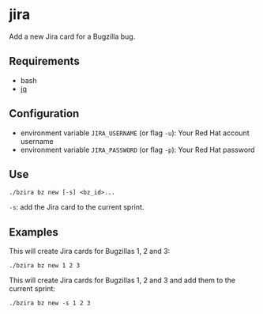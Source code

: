 # jira
Add a new Jira card for a Bugzilla bug.

## Requirements
* bash
* [jq](https://stedolan.github.io/jq/)


## Configuration
* environment variable `JIRA_USERNAME` (or flag `-u`): Your Red Hat account username
* environment variable `JIRA_PASSWORD` (or flag `-p`): Your Red Hat password


## Use
```
./bzira bz new [-s] <bz_id>...
```

`-s`: add the Jira card to the current sprint.

## Examples
This will create Jira cards for Bugzillas 1, 2 and 3:

```
./bzira bz new 1 2 3
```

This will create Jira cards for Bugzillas 1, 2 and 3 and add them to the current sprint:

```
./bzira bz new -s 1 2 3
```
